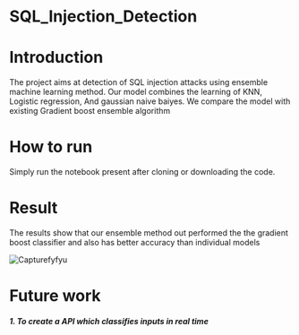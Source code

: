 # SQL_Injection_Detection
# Introduction
The project aims at detection of SQL injection attacks using ensemble machine learning method. Our model combines the learning of KNN, Logistic regression, And gaussian naive baiyes.
We compare the model with existing Gradient boost ensemble algorithm
# How to run
Simply run the notebook present after cloning or downloading the code.
# Result
The results show that our ensemble method out performed the the gradient boost classifier and also has better accuracy than individual models






![Capturefyfyu](https://user-images.githubusercontent.com/65071320/150107871-c5711f08-c77b-49ca-ab8e-34537a8be3a7.JPG)
# Future work
##### 1. To create a API which classifies inputs in real time
